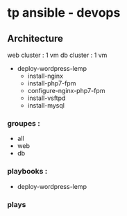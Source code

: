 # tp ansible - devops

## Architecture

web cluster : 1 vm
db cluster : 1 vm

- deploy-wordpress-lemp
    - install-nginx
    - install-php7-fpm
    - configure-nginx-php7-fpm
    - install-vsftpd
    - install-mysql


### groupes :

- all
- web
- db

### playbooks :

- deploy-wordpress-lemp

### plays

